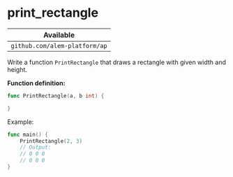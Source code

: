 # print_rectangle


| Available                     |
| ----------------------------- |
| `github.com/alem-platform/ap` |

Write a function `PrintRectangle` that draws a rectangle with given width and height.

**Function definition:**

```go
func PrintRectangle(a, b int) {

}
```

Example:

```go
func main() {
    PrintRectangle(2, 3)
    // Output:
	// 0 0 0
	// 0 0 0
}
```
